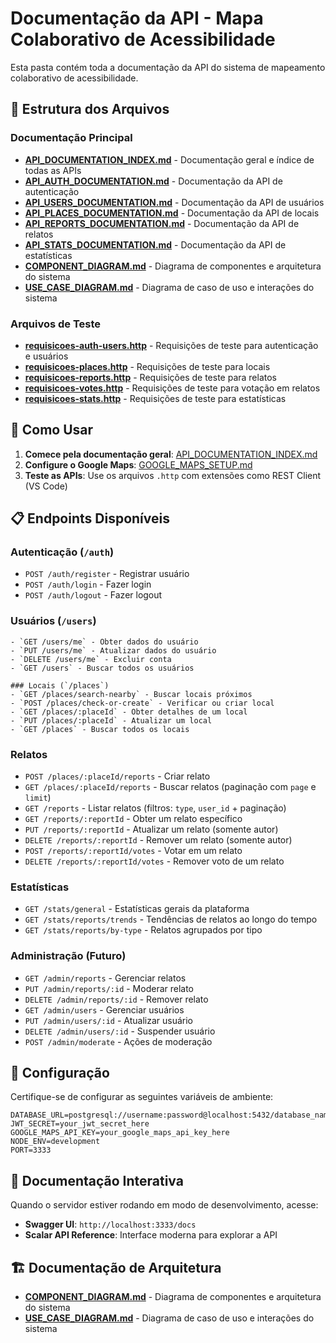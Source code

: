 # Documentação da API - Mapa Colaborativo de Acessibilidade

Esta pasta contém toda a documentação da API do sistema de mapeamento colaborativo de acessibilidade.

## 📁 Estrutura dos Arquivos

### Documentação Principal
- **[API_DOCUMENTATION_INDEX.md](./API_DOCUMENTATION_INDEX.md)** - Documentação geral e índice de todas as APIs
- **[API_AUTH_DOCUMENTATION.md](./API_AUTH_DOCUMENTATION.md)** - Documentação da API de autenticação
- **[API_USERS_DOCUMENTATION.md](./API_USERS_DOCUMENTATION.md)** - Documentação da API de usuários
- **[API_PLACES_DOCUMENTATION.md](./API_PLACES_DOCUMENTATION.md)** - Documentação da API de locais
- **[API_REPORTS_DOCUMENTATION.md](./API_REPORTS_DOCUMENTATION.md)** - Documentação da API de relatos
- **[API_STATS_DOCUMENTATION.md](./API_STATS_DOCUMENTATION.md)** - Documentação da API de estatísticas
- **[COMPONENT_DIAGRAM.md](./COMPONENT_DIAGRAM.md)** - Diagrama de componentes e arquitetura do sistema
- **[USE_CASE_DIAGRAM.md](./USE_CASE_DIAGRAM.md)** - Diagrama de caso de uso e interações do sistema

### Arquivos de Teste
- **[requisicoes-auth-users.http](./requisicoes-auth-users.http)** - Requisições de teste para autenticação e usuários
- **[requisicoes-places.http](./requisicoes-places.http)** - Requisições de teste para locais
- **[requisicoes-reports.http](./requisicoes-reports.http)** - Requisições de teste para relatos
- **[requisicoes-votes.http](./requisicoes-votes.http)** - Requisições de teste para votação em relatos
- **[requisicoes-stats.http](./requisicoes-stats.http)** - Requisições de teste para estatísticas

## 🚀 Como Usar

1. **Comece pela documentação geral**: [API_DOCUMENTATION_INDEX.md](./API_DOCUMENTATION_INDEX.md)
2. **Configure o Google Maps**: [GOOGLE_MAPS_SETUP.md](./GOOGLE_MAPS_SETUP.md)
3. **Teste as APIs**: Use os arquivos `.http` com extensões como REST Client (VS Code)

## 📋 Endpoints Disponíveis

### Autenticação (`/auth`)
- `POST /auth/register` - Registrar usuário
- `POST /auth/login` - Fazer login
- `POST /auth/logout` - Fazer logout

### Usuários (`/users`)
    - `GET /users/me` - Obter dados do usuário
    - `PUT /users/me` - Atualizar dados do usuário
    - `DELETE /users/me` - Excluir conta
    - `GET /users` - Buscar todos os usuários

    ### Locais (`/places`)
    - `GET /places/search-nearby` - Buscar locais próximos
    - `POST /places/check-or-create` - Verificar ou criar local
    - `GET /places/:placeId` - Obter detalhes de um local
    - `PUT /places/:placeId` - Atualizar um local
    - `GET /places` - Buscar todos os locais

### Relatos
- `POST /places/:placeId/reports` - Criar relato
- `GET /places/:placeId/reports` - Buscar relatos (paginação com `page` e `limit`)
- `GET /reports` - Listar relatos (filtros: `type`, `user_id` + paginação)
- `GET /reports/:reportId` - Obter um relato específico
- `PUT /reports/:reportId` - Atualizar um relato (somente autor)
- `DELETE /reports/:reportId` - Remover um relato (somente autor)
- `POST /reports/:reportId/votes` - Votar em um relato
- `DELETE /reports/:reportId/votes` - Remover voto de um relato

### Estatísticas
- `GET /stats/general` - Estatísticas gerais da plataforma
- `GET /stats/reports/trends` - Tendências de relatos ao longo do tempo
- `GET /stats/reports/by-type` - Relatos agrupados por tipo

### Administração (Futuro)
- `GET /admin/reports` - Gerenciar relatos
- `PUT /admin/reports/:id` - Moderar relato
- `DELETE /admin/reports/:id` - Remover relato
- `GET /admin/users` - Gerenciar usuários
- `PUT /admin/users/:id` - Atualizar usuário
- `DELETE /admin/users/:id` - Suspender usuário
- `POST /admin/moderate` - Ações de moderação

## 🔧 Configuração

Certifique-se de configurar as seguintes variáveis de ambiente:

```env
DATABASE_URL=postgresql://username:password@localhost:5432/database_name
JWT_SECRET=your_jwt_secret_here
GOOGLE_MAPS_API_KEY=your_google_maps_api_key_here
NODE_ENV=development
PORT=3333
```

## 📖 Documentação Interativa

Quando o servidor estiver rodando em modo de desenvolvimento, acesse:
- **Swagger UI**: `http://localhost:3333/docs`
- **Scalar API Reference**: Interface moderna para explorar a API

## 🏗️ Documentação de Arquitetura

- **[COMPONENT_DIAGRAM.md](./COMPONENT_DIAGRAM.md)** - Diagrama de componentes e arquitetura do sistema
- **[USE_CASE_DIAGRAM.md](./USE_CASE_DIAGRAM.md)** - Diagrama de caso de uso e interações do sistema
